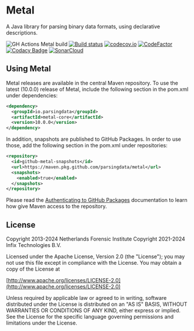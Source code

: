 # Metal

A Java library for parsing binary data formats, using declarative descriptions.

![GH Actions Metal build](https://github.com/parsingdata/metal/actions/workflows/build.yml/badge.svg)
[![Build status](https://ci.appveyor.com/api/projects/status/69hk2llxjjyatuyq/branch/main?svg=true)](https://ci.appveyor.com/project/parsingdata/metal/branch/main)
[![codecov.io](https://codecov.io/github/parsingdata/metal/coverage.svg?branch=main)](https://codecov.io/github/parsingdata/metal?branch=main)
[![CodeFactor](https://www.codefactor.io/repository/github/parsingdata/metal/badge)](https://www.codefactor.io/repository/github/parsingdata/metal)
[![Codacy Badge](https://app.codacy.com/project/badge/Grade/58fd44c214a4425f967e27214bb3a924)](https://www.codacy.com/gh/parsingdata/metal/dashboard?utm_source=github.com&amp;utm_medium=referral&amp;utm_content=parsingdata/metal&amp;utm_campaign=Badge_Grade)
[![SonarCloud](https://sonarcloud.io/api/project_badges/measure?project=parsingdata_metal&metric=alert_status)](https://sonarcloud.io/dashboard?id=parsingdata_metal)

## Using Metal

Metal releases are available in the central Maven repository. To use the latest (10.0.0) release of Metal, include the following section in the pom.xml under dependencies:

```xml
<dependency>
  <groupId>io.parsingdata</groupId>
  <artifactId>metal-core</artifactId>
  <version>10.0.0</version>
</dependency>
```

In addition, snapshots are published to GitHub Packages. In order to use those, add the following section in the pom.xml under repositories:

```xml
<repository>
  <id>github-metal-snapshots</id>
  <url>https://maven.pkg.github.com/parsingdata/metal</url>
  <snapshots>
    <enabled>true</enabled>
  </snapshots>
</repository>
```

Please read the [Authenticating to GitHub Packages](https://docs.github.com/en/packages/working-with-a-github-packages-registry/working-with-the-apache-maven-registry#authenticating-to-github-packages) documentation to learn how give Maven access to the repository.

## License

Copyright 2013-2024 Netherlands Forensic Institute
Copyright 2021-2024 Infix Technologies B.V.

Licensed under the Apache License, Version 2.0 (the "License");
you may not use this file except in compliance with the License.
You may obtain a copy of the License at

[http://www.apache.org/licenses/LICENSE-2.0](http://www.apache.org/licenses/LICENSE-2.0)

Unless required by applicable law or agreed to in writing, software
distributed under the License is distributed on an "AS IS" BASIS,
WITHOUT WARRANTIES OR CONDITIONS OF ANY KIND, either express or implied.
See the License for the specific language governing permissions and
limitations under the License.
